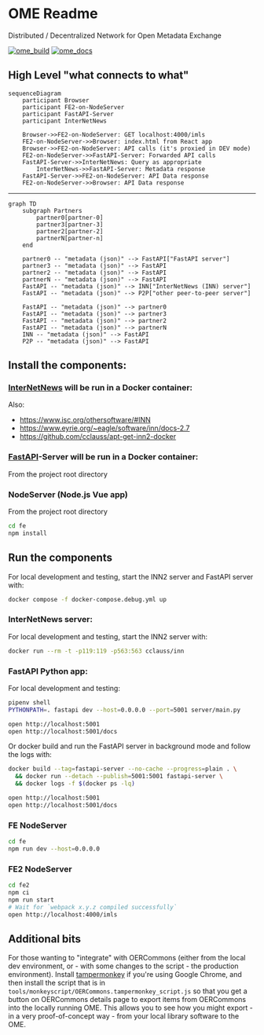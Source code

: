 # OME Readme
Distributed / Decentralized Network for Open Metadata Exchange

[![ome_build](https://github.com/ISKME/Open-Metadata-Exchange/actions/workflows/build.yml/badge.svg)](https://github.com/ISKME/Open-Metadata-Exchange/actions/workflows/build.yml)
[![ome_docs](https://github.com/ISKME/Open-Metadata-Exchange/actions/workflows/sphinx.yml/badge.svg)](https://github.com/ISKME/Open-Metadata-Exchange/actions/workflows/sphinx.yml)

## High Level "what connects to what"

```mermaid
sequenceDiagram
	participant Browser
	participant FE2-on-NodeServer
	participant FastAPI-Server
	participant InterNetNews

	Browser->>FE2-on-NodeServer: GET localhost:4000/imls
	FE2-on-NodeServer->>Browser: index.html from React app
	Browser->>FE2-on-NodeServer: API calls (it's proxied in DEV mode)
	FE2-on-NodeServer->>FastAPI-Server: Forwarded API calls
	FastAPI-Server->>InterNetNews: Query as appropriate
        InterNetNews->>FastAPI-Server: Metadata response
	FastAPI-Server->>FE2-on-NodeServer: API Data response
	FE2-on-NodeServer->>Browser: API Data response
```
---
```mermaid
graph TD
    subgraph Partners
        partner0[partner-0]
        partner3[partner-3]
        partner2[partner-2]
        partnerN[partner-n]
    end

    partner0 -- "metadata (json)" --> FastAPI["FastAPI server"]
    partner3 -- "metadata (json)" --> FastAPI
    partner2 -- "metadata (json)" --> FastAPI
    partnerN -- "metadata (json)" --> FastAPI
    FastAPI -- "metadata (json)" --> INN["InterNetNews (INN) server"]
    FastAPI -- "metadata (json)" --> P2P["other peer-to-peer server"]

    FastAPI -- "metadata (json)" --> partner0
    FastAPI -- "metadata (json)" --> partner3
    FastAPI -- "metadata (json)" --> partner2
    FastAPI -- "metadata (json)" --> partnerN
    INN -- "metadata (json)" --> FastAPI
    P2P -- "metadata (json)" --> FastAPI
```

## Install the components:
### [InterNetNews](https://github.com/InterNetNews/inn) will be run in a Docker container:
Also:
* <https://www.isc.org/othersoftware/#INN>
* <https://www.eyrie.org/~eagle/software/inn/docs-2.7>
* <https://github.com/cclauss/apt-get-inn2-docker>

### [FastAPI](https://fastapi.tiangolo.com/)-Server will be run in a Docker container:
From the project root directory

### NodeServer (Node.js Vue app)
From the project root directory
```bash
cd fe
npm install
```

## Run the components
For local development and testing, start the INN2 server and FastAPI server with:
```bash
docker compose -f docker-compose.debug.yml up
```

### InterNetNews server:
For local development and testing, start the INN2 server with:
```bash
docker run --rm -t -p119:119 -p563:563 cclauss/inn
```

### FastAPI Python app:
For local development and testing:
```bash
pipenv shell
PYTHONPATH=. fastapi dev --host=0.0.0.0 --port=5001 server/main.py

open http://localhost:5001
open http://localhost:5001/docs
```

Or docker build and run the FastAPI server in background mode and
follow the logs with:
```bash
docker build --tag=fastapi-server --no-cache --progress=plain . \
  && docker run --detach --publish=5001:5001 fastapi-server \
  && docker logs -f $(docker ps -lq)

open http://localhost:5001
open http://localhost:5001/docs
```

### FE NodeServer
```bash
cd fe
npm run dev --host=0.0.0.0
```

### FE2 NodeServer
```bash
cd fe2
npm ci
npm run start
# Wait for `webpack x.y.z compiled successfully`
open http://localhost:4000/imls
```

## Additional bits
For those wanting to "integrate" with OERCommons (either from the
local dev environment, or - with some changes to the script - the
production environment). Install [tampermonkey](https://www.tampermonkey.net/)
if you're using Google Chrome, and then install the script that is in
`tools/monkeyscript/OERCommons.tampermonkey_script.js` so that you get
a button on OERCommons details page to export items from OERCommons
into the locally running OME. This allows you to see how you might
export - in a very proof-of-concept way - from your local library
software to the OME.
